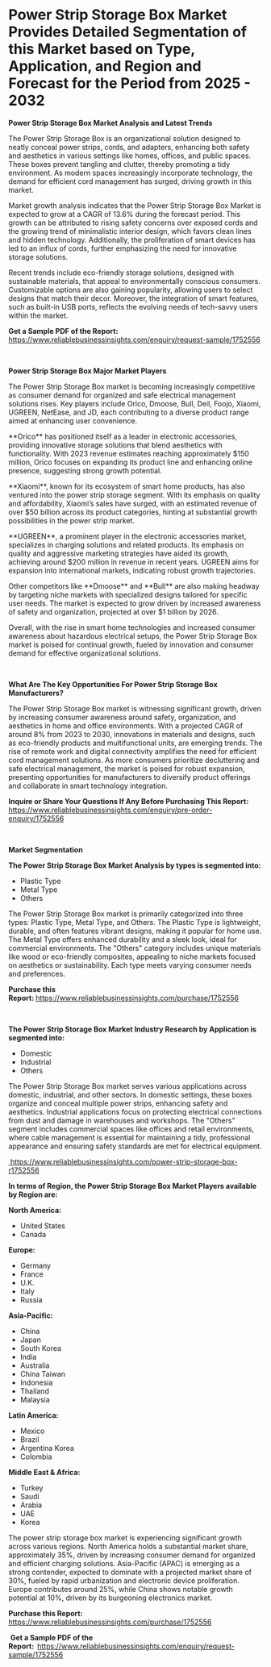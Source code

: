 <p><h1>Power Strip Storage Box Market Provides Detailed Segmentation of this Market based on Type, Application, and Region and Forecast for the Period from 2025 - 2032</h1></p><p><strong>Power Strip Storage Box Market Analysis and Latest Trends</strong></p>
<p><p>The Power Strip Storage Box is an organizational solution designed to neatly conceal power strips, cords, and adapters, enhancing both safety and aesthetics in various settings like homes, offices, and public spaces. These boxes prevent tangling and clutter, thereby promoting a tidy environment. As modern spaces increasingly incorporate technology, the demand for efficient cord management has surged, driving growth in this market.</p><p>Market growth analysis indicates that the Power Strip Storage Box Market is expected to grow at a CAGR of 13.6% during the forecast period. This growth can be attributed to rising safety concerns over exposed cords and the growing trend of minimalistic interior design, which favors clean lines and hidden technology. Additionally, the proliferation of smart devices has led to an influx of cords, further emphasizing the need for innovative storage solutions. </p><p>Recent trends include eco-friendly storage solutions, designed with sustainable materials, that appeal to environmentally conscious consumers. Customizable options are also gaining popularity, allowing users to select designs that match their decor. Moreover, the integration of smart features, such as built-in USB ports, reflects the evolving needs of tech-savvy users within the market.</p></p>
<p><strong>Get a Sample PDF of the Report:&nbsp;</strong> <a href="https://www.reliablebusinessinsights.com/enquiry/request-sample/1752556?utm_campaign=2799&utm_medium=2&utm_source=Github&utm_content=ia&utm_term=17042025&utm_id=power-strip-storage-box">https://www.reliablebusinessinsights.com/enquiry/request-sample/1752556</a></p>
<p>&nbsp;</p>
<p><strong>Power Strip Storage Box Major Market Players</strong></p>
<p><p>The Power Strip Storage Box market is becoming increasingly competitive as consumer demand for organized and safe electrical management solutions rises. Key players include Orico, Dmoose, Bull, Deil, Foojo, Xiaomi, UGREEN, NetEase, and JD, each contributing to a diverse product range aimed at enhancing user convenience.</p><p>**Orico** has positioned itself as a leader in electronic accessories, providing innovative storage solutions that blend aesthetics with functionality. With 2023 revenue estimates reaching approximately $150 million, Orico focuses on expanding its product line and enhancing online presence, suggesting strong growth potential.</p><p>**Xiaomi**, known for its ecosystem of smart home products, has also ventured into the power strip storage segment. With its emphasis on quality and affordability, Xiaomi’s sales have surged, with an estimated revenue of over $50 billion across its product categories, hinting at substantial growth possibilities in the power strip market.</p><p>**UGREEN**, a prominent player in the electronic accessories market, specializes in charging solutions and related products. Its emphasis on quality and aggressive marketing strategies have aided its growth, achieving around $200 million in revenue in recent years. UGREEN aims for expansion into international markets, indicating robust growth trajectories.</p><p>Other competitors like **Dmoose** and **Bull** are also making headway by targeting niche markets with specialized designs tailored for specific user needs. The market is expected to grow driven by increased awareness of safety and organization, projected at over $1 billion by 2026.</p><p>Overall, with the rise in smart home technologies and increased consumer awareness about hazardous electrical setups, the Power Strip Storage Box market is poised for continual growth, fueled by innovation and consumer demand for effective organizational solutions.</p></p>
<p>&nbsp;</p>
<p><strong>What Are The Key Opportunities For Power Strip Storage Box Manufacturers?</strong></p>
<p><p>The Power Strip Storage Box market is witnessing significant growth, driven by increasing consumer awareness around safety, organization, and aesthetics in home and office environments. With a projected CAGR of around 8% from 2023 to 2030, innovations in materials and designs, such as eco-friendly products and multifunctional units, are emerging trends. The rise of remote work and digital connectivity amplifies the need for efficient cord management solutions. As more consumers prioritize decluttering and safe electrical management, the market is poised for robust expansion, presenting opportunities for manufacturers to diversify product offerings and collaborate in smart technology integration.</p></p>
<p><strong>Inquire or Share Your Questions If Any Before Purchasing This Report:</strong> <a href="https://www.reliablebusinessinsights.com/enquiry/pre-order-enquiry/1752556?utm_campaign=2799&utm_medium=2&utm_source=Github&utm_content=ia&utm_term=17042025&utm_id=power-strip-storage-box">https://www.reliablebusinessinsights.com/enquiry/pre-order-enquiry/1752556</a></p>
<p>&nbsp;</p>
<p><strong>Market Segmentation</strong></p>
<p><strong>The Power Strip Storage Box Market Analysis by types is segmented into:</strong></p>
<p><ul><li>Plastic Type</li><li>Metal Type</li><li>Others</li></ul></p>
<p><p>The Power Strip Storage Box market is primarily categorized into three types: Plastic Type, Metal Type, and Others. The Plastic Type is lightweight, durable, and often features vibrant designs, making it popular for home use. The Metal Type offers enhanced durability and a sleek look, ideal for commercial environments. The "Others" category includes unique materials like wood or eco-friendly composites, appealing to niche markets focused on aesthetics or sustainability. Each type meets varying consumer needs and preferences.</p></p>
<p><strong>Purchase this Report:&nbsp;</strong><a href="https://www.reliablebusinessinsights.com/purchase/1752556?utm_campaign=2799&utm_medium=2&utm_source=Github&utm_content=ia&utm_term=17042025&utm_id=power-strip-storage-box">https://www.reliablebusinessinsights.com/purchase/1752556</a></p>
<p>&nbsp;</p>
<p><strong>The Power Strip Storage Box Market Industry Research by Application is segmented into:</strong></p>
<p><ul><li>Domestic</li><li>Industrial</li><li>Others</li></ul></p>
<p><p>The Power Strip Storage Box market serves various applications across domestic, industrial, and other sectors. In domestic settings, these boxes organize and conceal multiple power strips, enhancing safety and aesthetics. Industrial applications focus on protecting electrical connections from dust and damage in warehouses and workshops. The "Others" segment includes commercial spaces like offices and retail environments, where cable management is essential for maintaining a tidy, professional appearance and ensuring safety standards are met for electrical equipment.</p></p>
<p><a href="https://www.reliablebusinessinsights.com/power-strip-storage-box-r1752556?utm_campaign=2799&utm_medium=2&utm_source=Github&utm_content=ia&utm_term=17042025&utm_id=power-strip-storage-box">&nbsp;https://www.reliablebusinessinsights.com/power-strip-storage-box-r1752556</a></p>
<p><strong>In terms of Region, the Power Strip Storage Box Market Players available by Region are:</strong></p>
<p>
    <p> <strong> North America: </strong>
        <ul>
            <li>United States</li>
            <li>Canada</li>
        </ul>
        </p> 
    <p> <strong> Europe: </strong>
        <ul>
            <li>Germany</li>
            <li>France</li>
            <li>U.K.</li>
            <li>Italy</li>
            <li>Russia</li>
        </ul>
        </p> 
    <p> <strong> Asia-Pacific: </strong>
        <ul>
            <li>China</li>
            <li>Japan</li>
            <li>South Korea</li>
            <li>India</li>
            <li>Australia</li>
            <li>China Taiwan</li>
            <li>Indonesia</li>
            <li>Thailand</li>
            <li>Malaysia</li>
        </ul>
        </p> 
    <p> <strong> Latin America: </strong>
        <ul>
            <li>Mexico</li>
            <li>Brazil</li>
            <li>Argentina Korea</li>
            <li>Colombia</li>
        </ul>
        </p> 
    <p> <strong> Middle East & Africa: </strong>
        <ul>
            <li>Turkey</li>
            <li>Saudi</li>
            <li>Arabia</li>
            <li>UAE</li>
            <li>Korea</li>
        </ul>
    </p>
    </p>
<p><p>The power strip storage box market is experiencing significant growth across various regions. North America holds a substantial market share, approximately 35%, driven by increasing consumer demand for organized and efficient charging solutions. Asia-Pacific (APAC) is emerging as a strong contender, expected to dominate with a projected market share of 30%, fueled by rapid urbanization and electronic device proliferation. Europe contributes around 25%, while China shows notable growth potential at 10%, driven by its burgeoning electronics market.</p></p>
<p><strong>Purchase this Report: </strong><a href="https://www.reliablebusinessinsights.com/purchase/1752556?utm_campaign=2799&utm_medium=2&utm_source=Github&utm_content=ia&utm_term=17042025&utm_id=power-strip-storage-box">https://www.reliablebusinessinsights.com/purchase/1752556</a></p>
<p>&nbsp;<strong>Get a Sample PDF of the Report:&nbsp;&nbsp;</strong><a href="https://www.reliablebusinessinsights.com/enquiry/request-sample/1752556?utm_campaign=2799&utm_medium=2&utm_source=Github&utm_content=ia&utm_term=17042025&utm_id=power-strip-storage-box">https://www.reliablebusinessinsights.com/enquiry/request-sample/1752556</a></p>
<p><strong></strong></p>
<p><p></p><p></p><p></p></p>